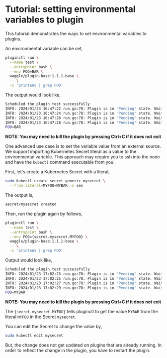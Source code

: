 # Tutorial: setting environmental variables to plugin
This tutorial demonstrates the ways to set environmental variables to plugins.

An environmental variable can be set,

```bash
pluginctl run \
  --name test \
  --entrypoint bash \
  --env FOO=BAR \
  waggle/plugin-base:1.1.1-base \
  -- \
  -c 'printenv | grep FOO'
```

The output would look like,
```bash
Scheduled the plugin test successfully 
INFO: 2024/01/23 16:47:22 run.go:78: Plugin is in "Pending" state. Waiting...
INFO: 2024/01/23 16:47:24 run.go:78: Plugin is in "Pending" state. Waiting...
INFO: 2024/01/23 16:47:26 run.go:78: Plugin is in "Pending" state. Waiting...
INFO: 2024/01/23 16:47:28 run.go:78: Plugin is in "Pending" state. Waiting...
FOO=BAR
```

__NOTE: You may need to kill the plugin by pressing Ctrl+C if it does not exit__

One advanced use case is to set the variable value from an external source. We support importing Kubernetes Secret literal as a value to the environmental variable. This approach may require you to ssh into the node and have the `kubectl` command executable from you.

First, let's create a Kubernetes Secret with a literal,

```bash
sudo kubectl create secret generic mysecret \
  --from-literal=MYFOO=MYBAR -n ses
```

The output is,

```bash
secret/mysecret created
```

Then, run the plugin again by follows,

```bash
pluginctl run \
  --name test \
  --entrypoint bash \
  --env FOO={secret.mysecret.MYFOO} \
  waggle/plugin-base:1.1.1-base \
  -- \
  -c 'printenv | grep FOO'
```

Output would look like,

```bash
Scheduled the plugin test successfully 
INFO: 2024/01/23 17:02:23 run.go:78: Plugin is in "Pending" state. Waiting...
INFO: 2024/01/23 17:02:25 run.go:78: Plugin is in "Pending" state. Waiting...
INFO: 2024/01/23 17:02:27 run.go:78: Plugin is in "Pending" state. Waiting...
INFO: 2024/01/23 17:02:29 run.go:78: Plugin is in "Pending" state. Waiting...
FOO=MYBAR
```

__NOTE: You may need to kill the plugin by pressing Ctrl+C if it does not exit__

The `{secret.mysecret.MYFOO}` tells pluginctl to get the value `MYBAR` from the literal `MYFOO` in the Secret `mysecret`.

You can edit the Secret to change the value by,

```bash
sudo kubectl edit mysecret
```

But, the change does not get updated on plugins that are already running. In order to reflect the change in the plugin, you have to restart the plugin.
